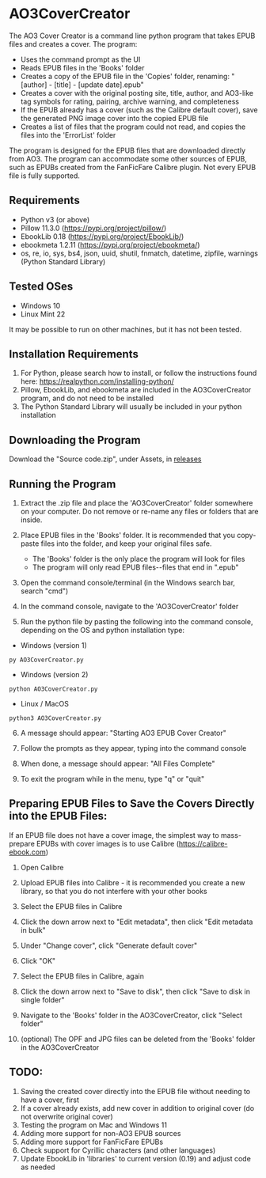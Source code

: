 # AO3CoverCreator

The AO3 Cover Creator is a command line python program that takes EPUB files and creates a cover. The program:
* Uses the command prompt as the UI
* Reads EPUB files in the 'Books' folder
* Creates a copy of the EPUB file in the 'Copies' folder, renaming: "[author] - [title] - [update date].epub"
* Creates a cover with the original posting site, title, author, and AO3-like tag symbols for rating, pairing, archive warning, and completeness
* If the EPUB already has a cover (such as the Calibre default cover), save the generated PNG image cover into the copied EPUB file
* Creates a list of files that the program could not read, and copies the files into the 'ErrorList' folder

The program is designed for the EPUB files that are downloaded directly from AO3. The program can accommodate some other sources of EPUB, such as EPUBs created from the FanFicFare Calibre plugin. Not every EPUB file is fully supported.


## Requirements

* Python v3 (or above)
* Pillow 11.3.0 (https://pypi.org/project/pillow/)
* EbookLib 0.18 (https://pypi.org/project/EbookLib/)
* ebookmeta 1.2.11 (https://pypi.org/project/ebookmeta/)
* os, re, io, sys, bs4, json, uuid, shutil, fnmatch, datetime, zipfile, warnings (Python Standard Library)


## Tested OSes

* Windows 10
* Linux Mint 22

It may be possible to run on other machines, but it has not been tested.


## Installation Requirements

1. For Python, please search how to install, or follow the instructions found here: https://realpython.com/installing-python/
2. Pillow, EbookLib, and ebookmeta are included in the AO3CoverCreator program, and do not need to be installed
3. The Python Standard Library will usually be included in your python installation


## Downloading the Program

Download the "Source code.zip", under Assets, in [releases](https://github.com/KZSD25/AO3CoverCreator/releases)


## Running the Program

1. Extract the .zip file and place the 'AO3CoverCreator' folder somewhere on your computer. Do not remove or re-name any files or folders that are inside.

2. Place EPUB files in the 'Books' folder. It is recommended that you copy-paste files into the folder, and keep your original files safe.
     * The 'Books' folder is the only place the program will look for files
     * The program will only read EPUB files--files that end in ".epub"

3) Open the command console/terminal (in the Windows search bar, search "cmd")

4) In the command console, navigate to the 'AO3CoverCreator' folder

5) Run the python file by pasting the following into the command console, depending on the OS and python installation type:

* Windows (version 1)

`py AO3CoverCreator.py`

* Windows (version 2)

`python AO3CoverCreator.py`

* Linux / MacOS

`python3 AO3CoverCreator.py`

6) A message should appear: "Starting AO3 EPUB Cover Creator"

7) Follow the prompts as they appear, typing into the command console

8) When done, a message should appear: "All Files Complete"

9) To exit the program while in the menu, type "q" or "quit"


## Preparing EPUB Files to Save the Covers Directly into the EPUB Files:

If an EPUB file does not have a cover image, the simplest way to mass-prepare EPUBs with cover images is to use Calibre (https://calibre-ebook.com)

1) Open Calibre

2) Upload EPUB files into Calibre - it is recommended you create a new library, so that you do not interfere with your other books

3) Select the EPUB files in Calibre

4) Click the down arrow next to "Edit metadata", then click "Edit metadata in bulk"

5) Under "Change cover", click "Generate default cover"

6) Click "OK"

7) Select the EPUB files in Calibre, again

8) Click the down arrow next to "Save to disk", then click "Save to disk in single folder"

9) Navigate to the 'Books' folder in the AO3CoverCreator, click "Select folder"

10) (optional) The OPF and JPG files can be deleted from the 'Books' folder in the AO3CoverCreator


## TODO:

1) Saving the created cover directly into the EPUB file without needing to have a cover, first
2) If a cover already exists, add new cover in addition to original cover (do not overwrite original cover)
3) Testing the program on Mac and Windows 11
4) Adding more support for non-AO3 EPUB sources
5) Adding more support for FanFicFare EPUBs
6) Check support for Cyrillic characters (and other languages)
7) Update EbookLib in 'libraries' to current version (0.19) and adjust code as needed